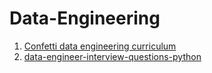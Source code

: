 # Data-Engineering
1. [Confetti data engineering curriculum](https://www.confetti.ai/curriculum/data-engineer)
2. [data-engineer-interview-questions-python](https://realpython.com/data-engineer-interview-questions-python/)
